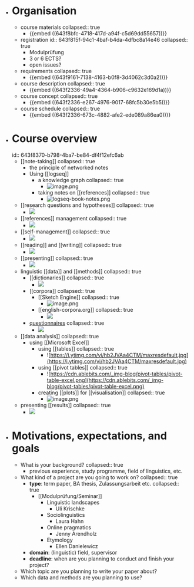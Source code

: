 - # Organisation
	- course materials
	  collapsed:: true
		- {{embed ((643f8bfc-4718-417d-a94f-c5d69dd55657))}}
	- registration
	  id:: 643f815f-94c1-4baf-b4da-4dfbc8a14e46
	  collapsed:: true
		- Modulprüfung
		- 3 or 6 ECTS?
		- open issues?
	- requirements
	  collapsed:: true
		- {{embed ((643f9161-7138-4163-b0f8-3d4062c3d0a2))}}
	- course description
	  collapsed:: true
		- {{embed ((643f2336-49a4-4364-b906-c9632e169d1a))}}
	- course concept
	  collapsed:: true
		- {{embed ((643f2336-e267-4976-9017-68fc5b30e5b5))}}
	- course schedule
	  collapsed:: true
		- {{embed ((643f2336-673c-4882-afe2-ede089a86ea0))}}
- # Course overview
  id:: 643f8370-b798-4ba7-be84-df4f12efc6ab
	- [[note-taking]]
	  collapsed:: true
		- the principle of networked notes
		- Using [[logseq]]
			- a knowledge graph
			  collapsed:: true
				- ![image.png](../assets/image_1681888959901_0.png)
			- taking notes on [[references]]
			  collapsed:: true
				- ![logseq-book-notes.png](../assets/logseq-book-notes_1681888723568_0.png)
	- [[research questions and hypotheses]]
	  collapsed:: true
		- ![](../assets/RQ-and-hypos.png)
	- [[references]] management
	  collapsed:: true
		- ![](../assets/zotero.png)
	- [[self-management]]
	  collapsed:: true
		- ![](../assets/gantt-chart.png)
	- [[reading]] and [[writing]]
	  collapsed:: true
		- ![](../assets/writing-process.png)
	- [[presenting]]
	  collapsed:: true
		- ![](../assets/bad-presentation-slide.png)
	- linguistic [[data]] and [[methods]]
	  collapsed:: true
		- [[dictionaries]]
		  collapsed:: true
			- ![](../assets/oed.png)
		- [[corpora]]
		  collapsed:: true
			- [[Sketch Engine]]
			  collapsed:: true
				- ![image.png](../assets/image_1681889582981_0.png)
			- [[english-corpora.org]]
			  collapsed:: true
				- ![](../assets/coca.png)
		- [questionnaires]([[questionnaire]])
		  collapsed:: true
			- ![](../assets/questionnaire.png)
	- [[data analysis]]
	  collapsed:: true
		- using [[Microsoft Excel]]
			- using [[tables]]
			  collapsed:: true
				- ![https://i.ytimg.com/vi/hb2JVAa4CTM/maxresdefault.jpg](https://i.ytimg.com/vi/hb2JVAa4CTM/maxresdefault.jpg)
			- using [[pivot tables]]
			  collapsed:: true
				- ![https://cdn.ablebits.com/_img-blog/pivot-tables/pivot-table-excel.png](https://cdn.ablebits.com/_img-blog/pivot-tables/pivot-table-excel.png)
			- creating [[plots]] for [[visualisation]]
			  collapsed:: true
				- ![image.png](../assets/image_1681889836156_0.png)
	- presenting [[results]]
	  collapsed:: true
		- ![](../assets/bad-pie-chart.png)
- # Motivations, expectations, and goals
	- What is your background?
	  collapsed:: true
		- previous experience, study programme, field of linguistics, etc.
	- What kind of a project are you going to work on?
	  collapsed:: true
		- **type**: term paper, BA thesis, Zulassungsarbeit etc.
		  collapsed:: true
			- [[Modulprüfung/Seminar]]
				- Linguistic landscapes
					- Uli Krischke
				- Sociolinguistics
					- Laura Hahn
				- Online pragmatics
					- Jenny Arendholz
				- Etymology
					- Ellen Danielewicz
		- **domain**: (linguistic) field, supervisor
		- **deadline**: when are you planning to conduct and finish your project?
	- Which topic are you planning to write your paper about?
	- Which data and methods are you planning to use?